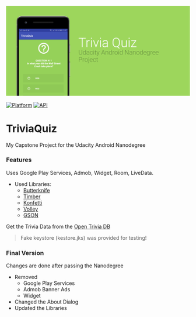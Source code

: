 ![Screenshot](1-triviaquiz.png)

[![Platform](https://img.shields.io/badge/platform-android-green.svg)](http://developer.android.com/index.html)
[![API](https://img.shields.io/badge/API-16%2B-brightgreen.svg?style=flat)](https://android-arsenal.com/api?level=16)
# TriviaQuiz
My Capstone Project for the Udacity Android Nanodegree

### Features
Uses Google Play Services, Admob, Widget, Room, LiveData.<br>
- Used Libraries:
  - [Butterknife](http://jakewharton.github.io/butterknife)
  - [Timber](https://github.com/JakeWharton/timber)
  - [Konfetti](https://github.com/DanielMartinus/konfetti)
  - [Volley](https://github.com/google/volley)
  - [GSON](https://github.com/google/gson)
  
Get the Trivia Data from the [Open Trivia DB](http://www.opentdb.com)

>Fake keystore (kestore.jks) was provided for testing!

### Final Version
Changes are done after passing the Nanodegree
- Removed
  - Google Play Services
  - Admob Banner Ads
  - Widget
- Changed the About Dialog
- Updated the Libraries
